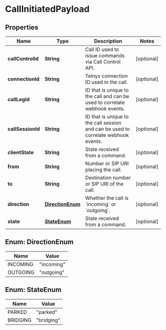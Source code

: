 

# CallInitiatedPayload

## Properties

Name | Type | Description | Notes
------------ | ------------- | ------------- | -------------
**callControlId** | **String** | Call ID used to issue commands via Call Control API. |  [optional]
**connectionId** | **String** | Telnyx connection ID used in the call. |  [optional]
**callLegId** | **String** | ID that is unique to the call and can be used to correlate webhook events. |  [optional]
**callSessionId** | **String** | ID that is unique to the call session and can be used to correlate webhook events. |  [optional]
**clientState** | **String** | State received from a command. |  [optional]
**from** | **String** | Number or SIP URI placing the call. |  [optional]
**to** | **String** | Destination number or SIP URI of the call. |  [optional]
**direction** | [**DirectionEnum**](#DirectionEnum) | Whether the call is &#x60;incoming&#x60; or &#x60;outgoing&#x60;. |  [optional]
**state** | [**StateEnum**](#StateEnum) | State received from a command. |  [optional]



## Enum: DirectionEnum

Name | Value
---- | -----
INCOMING | &quot;incoming&quot;
OUTGOING | &quot;outgoing&quot;



## Enum: StateEnum

Name | Value
---- | -----
PARKED | &quot;parked&quot;
BRIDGING | &quot;bridging&quot;



